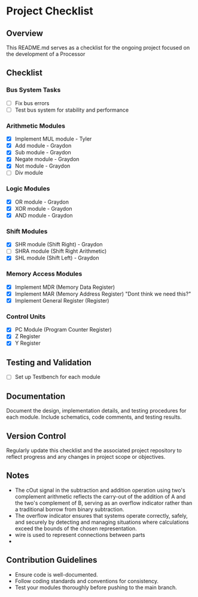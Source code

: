 # Project Checklist

## Overview
This README.md serves as a checklist for the ongoing project focused on the development of a Processor

## Checklist

### Bus System Tasks
- [ ] Fix bus errors
- [ ] Test bus system for stability and performance

### Arithmetic Modules
- [x] Implement MUL module - Tyler
- [x] Add module - Graydon
- [x] Sub module - Graydon
- [x] Negate module - Graydon
- [x] Not module - Graydon
- [ ] Div module

### Logic Modules
- [x] OR module - Graydon
- [x] XOR module - Graydon
- [x] AND module - Graydon

### Shift Modules
- [x] SHR module (Shift Right) - Graydon
- [ ] SHRA module (Shift Right Arithmetic)
- [x] SHL module (Shift Left) - Graydon

### Memory Access Modules
- [x] Implement MDR (Memory Data Register)
- [x] Implement MAR (Memory Address Register)  "Dont think we need this?"
- [x] Implement General Register (Register)

### Control Units
- [x] PC Module (Program Counter Register)
- [x] Z Register
- [x] Y Register

## Testing and Validation
- [ ] Set up Testbench for each module

## Documentation
Document the design, implementation details, and testing procedures for each module. Include schematics, code comments, and testing results.

## Version Control
Regularly update this checklist and the associated project repository to reflect progress and any changes in project scope or objectives.

## Notes
- The cOut signal in the subtraction and addition operation using two's complement arithmetic reflects the carry-out of the addition of A and the two's complement of B, serving as an overflow indicator rather than a traditional borrow from binary subtraction.
- The overflow indicator ensures that systems operate correctly, safely, and securely by detecting and managing situations where calculations exceed the bounds of the chosen representation.
- wire is used to represent connections between parts
- 

## Contribution Guidelines
- Ensure code is well-documented.
- Follow coding standards and conventions for consistency.
- Test your modules thoroughly before pushing to the main branch.

